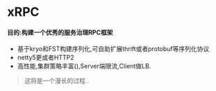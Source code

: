 # xRPC
 
#### 目的:构建一个优秀的服务治理RPC框架
- 基于kryo和FST构建序列化,可自助扩展thrift或者protobuf等序列化协议
- netty5更或者HTTP2
- 高性能,集群策略丰富(),Server端限流,Client做LB.

>这将是一个漫长的过程..

